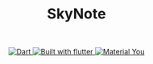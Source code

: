 <div align="center">

# SkyNote

</div>

<br>

<p align="center">
  <a href="https://dart.dev">
    <img alt="Dart" src="https://img.shields.io/badge/-dart-0175C2?logo=dart&logoColor=white&style=for-the-badge"/>
  </a>
  <a href="https://flutter.dev">
    <img alt="Built with flutter" src="https://img.shields.io/badge/-built%20with%20flutter-027DFD?logo=flutter&logoColor=white&style=for-the-badge" />
  </a>
  <a href="https://m3.material.io">
    <img alt="Material You" src="https://custom-icon-badges.demolab.com/badge/material%20you-lightblue?style=for-the-badge&logoColor=333&logo=material-you" />
  </a>
  <br>
</p>
